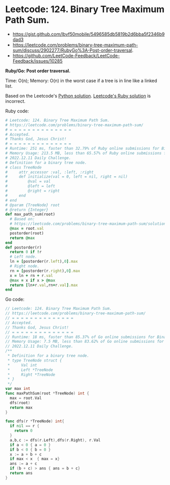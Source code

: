 # Leetcode: 124. Binary Tree Maximum Path Sum.

- https://gist.github.com/lbvf50mobile/5496585db5819b2d6bba5f2346b9dad3
- https://leetcode.com/problems/binary-tree-maximum-path-sum/discuss/2902277/RubyGo%3A-Post-order-traversal.
- https://github.com/LeetCode-Feedback/LeetCode-Feedback/issues/10285

**Ruby/Go: Post order traversal.**

Time: O(n); Memory: O(n) in the worst case if a tree is in line like a linked list.

Based on the Leetcode's [Python solution](https://leetcode.com/problems/binary-tree-maximum-path-sum/solution/). [Leetcode's Ruby solution](https://leetcode.com/problems/binary-tree-maximum-path-sum/solution/1713445) is incorrect.

Ruby code:
```Ruby
# Leetcode: 124. Binary Tree Maximum Path Sum.
# https://leetcode.com/problems/binary-tree-maximum-path-sum/
# = = = = = = = = = = = = = =
# Accepted.
# Thanks God, Jesus Christ!
# = = = = = = = = = = = = = =
# Runtime: 251 ms, faster than 32.79% of Ruby online submissions for Binary Tree Maximum Path Sum.
# Memory Usage: 213.5 MB, less than 65.57% of Ruby online submissions for Binary Tree Maximum Path Sum.
# 2022.12.11 Daily Challenge.
# Definition for a binary tree node.
# class TreeNode
#     attr_accessor :val, :left, :right
#     def initialize(val = 0, left = nil, right = nil)
#         @val = val
#         @left = left
#         @right = right
#     end
# end
# @param {TreeNode} root
# @return {Integer}
def max_path_sum(root)
  # Based on:
  # https://leetcode.com/problems/binary-tree-maximum-path-sum/solution/
  @max = root.val
  postorder(root)
  return @max
end
def postorder(r)
  return 0 if !r
  # Left node.
  ln = [postorder(r.left),0].max
  # Right node.
  rn = [postorder(r.right),0].max
  x = ln + rn + r.val
  @max = x if x > @max
  return [ln+r.val,rn+r.val].max
end
```

Go code:
```Go
// Leetcode: 124. Binary Tree Maximum Path Sum.
// https://leetcode.com/problems/binary-tree-maximum-path-sum/
// = = = = = = = = = = = = = =
// Accepted.
// Thanks God, Jesus Christ!
// = = = = = = = = = = = = = =
// Runtime: 18 ms, faster than 85.37% of Go online submissions for Binary Tree Maximum Path Sum.
// Memory Usage: 7.5 MB, less than 83.62% of Go online submissions for Binary Tree Maximum Path Sum.
// 2022.12.11 Daily Challenge.
/**
 * Definition for a binary tree node.
 * type TreeNode struct {
 *     Val int
 *     Left *TreeNode
 *     Right *TreeNode
 * }
 */
var max int
func maxPathSum(root *TreeNode) int {
  max = root.Val
  dfs(root)
  return max
}

func dfs(r *TreeNode) int{
  if nil == r {
    return 0
  }
  a,b,c := dfs(r.Left),dfs(r.Right), r.Val
  if a < 0 { a = 0 }
  if b < 0 { b = 0 }
  x := a + b + c
  if max < x  { max = x}
  ans := a + c
  if (b + c) > ans { ans = b + c}
  return ans
}
```
